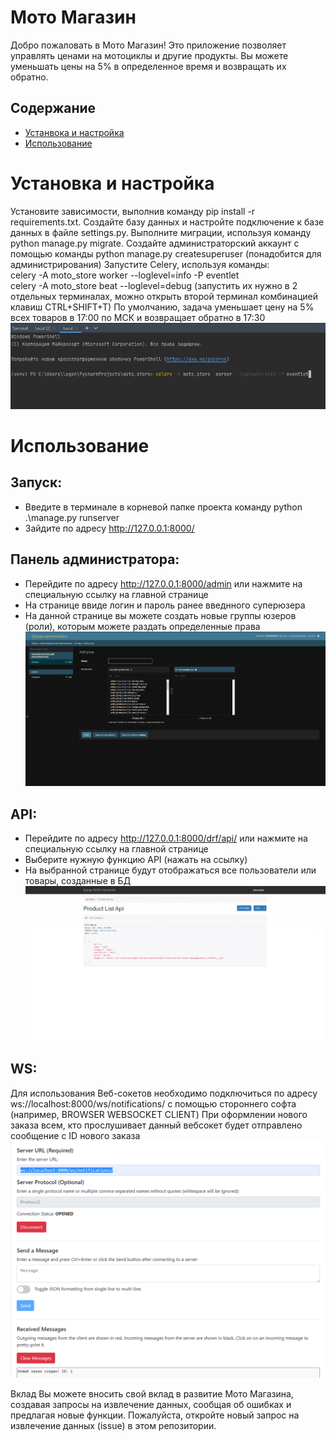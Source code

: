 # Мото Магазин
Добро пожаловать в Мото Магазин! Это приложение позволяет управлять ценами на мотоциклы и другие продукты. Вы можете уменьшать цены на 5% в определенное время и возвращать их обратно.
## Содержание
- [Устанвока и настройка](#Установкаинастройка)
- [Использование](#Использование)
# Установка и настройка
Установите зависимости, выполнив команду pip install -r requirements.txt.
Создайте базу данных и настройте подключение к базе данных в файле settings.py.
Выполните миграции, используя команду python manage.py migrate.
Создайте администраторский аккаунт с помощью команды python manage.py createsuperuser (понадобится для администрирования)
Запустите Celery, используя команды:  
celery -A moto_store  worker --loglevel=info -P eventlet  
celery -A moto_store beat --loglevel=debug 
(запустить их нужно в 2 отдельных терминалах, можно открыть второй терминал комбинацией клавиш CTRL+SHIFT+T)
По умолчанию, задача уменьшает цену на 5% всех товаров в 17:00 по МСК и возвращает обратно в 17:30
![команда запуска](images/celeryworker.png)


# Использование
## Запуск:
- Введите в терминале в корневой папке проекта команду python .\manage.py runserver 
- Зайдите по адресу http://127.0.0.1:8000/
## Панель администратора:
- Перейдите по адресу http://127.0.0.1:8000/admin или нажмите на специальную ссылку на главной странице
- На странице ввиде логин и пароль ранее введнного суперюзера
- На данной странице вы можете создать новые группы юзеров (роли), которым можете раздать определенные права
![Добавление группы](images/Admin1.png)
## API:
- Перейдите по адресу http://127.0.0.1:8000/drf/api/ или нажмите на специальную ссылку на главной странице
- Выберите нужную функцию API (нажать на ссылку)
- На выбранной странице будут отображаться все пользователи или товары, созданные в БД
![Добавление группы](images/APIProducts.png)
## WS:
Для использования Веб-сокетов необходимо подключиться по адресу ws://localhost:8000/ws/notifications/ с помощью стороннего софта (например, BROWSER WEBSOCKET CLIENT)
При оформлении нового заказа всем, кто прослушивает данный вебсокет будет отправлено сообщение с ID нового заказа
![Пример Вебсокета](images/WS.png)

Вклад
Вы можете вносить свой вклад в развитие Мото Магазина, создавая запросы на извлечение данных, сообщая об ошибках и предлагая новые функции. Пожалуйста, откройте новый запрос на извлечение данных (issue) в этом репозитории.
